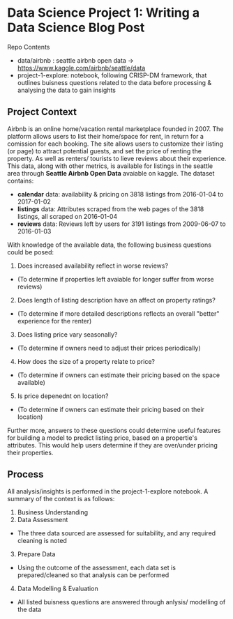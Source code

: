 # Data Science Project 1: Writing a Data Science Blog Post

Repo Contents

- data/airbnb : seattle airbnb open data -> https://www.kaggle.com/airbnb/seattle/data
- project-1-explore: notebook, following CRISP-DM framework, that outlines buisness questions related to the data before processing & analysing the data to gain insights


## Project Context

Airbnb is an online home/vacation rental marketplace founded in 2007. The platform allows users to list their home/space for rent, in return for a comission for each booking. The site allows users to customize their listing (or page) to attract potential guests, and set the price of renting the property. As well as renters/ tourists to lieve reviews about their experience. This data, along with other metrics, is available for listings in the seattle area through **Seattle Airbnb Open Data** avaiable on kaggle. The dataset contains:

- **calendar** data: availability & pricing on 3818 listings from 2016-01-04 to 2017-01-02
- **listings** data: Attributes scraped from the web pages of the 3818 listings, all scraped on 2016-01-04
- **reviews** data: Reviews left by users for 3191 listings from 2009-06-07 to 2016-01-03

With knowledge of the available data, the following business questions could be posed:

1. Does increased availability reflect in worse reviews? 
- (To determine if properties left avaiable for longer suffer from worse reviews)
2. Does length of listing description have an affect on property ratings? 
- (To determine if more detailed descriptions reflects an overall "better" experience for the renter)
3. Does listing price vary seasonally?
- (To determine if owners need to adjust their prices periodically)
4. How does the size of a property relate to price?
- (To determine if owners can estimate their pricing based on the space available)
5. Is price depenednt on location?
- (To determine if owners can estimate their pricing based on their location)

Further more, answers to these questions could determine useful features for building a model to predict listing price, based on a propertie's attributes. This would help users determine if they are over/under pricing their properties.

## Process

All analysis/insights is performed in the project-1-explore notebook. A summary of the context is as follows:

1. Business Understanding
2. Data Assessment
- The three data sourced are assessed for suitability, and any required cleaning is noted
3. Prepare Data
- Using the outcome of the assessment, each data set is prepared/cleaned so that analysis can be performed
4. Data Modelling & Evaluation
- All listed buisness questions are answered through anlysis/ modelling of the data
